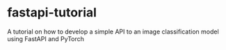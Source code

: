 # fastapi-tutorial
A tutorial on how to develop a simple API to an image classification model using FastAPI and PyTorch
